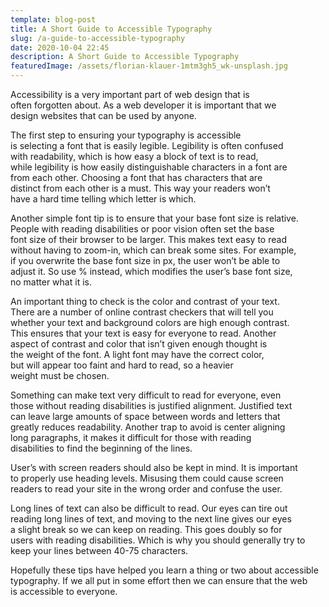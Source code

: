 ```yaml
---
template: blog-post
title: A Short Guide to Accessible Typography
slug: /a-guide-to-accessible-typography
date: 2020-10-04 22:45
description: A Short Guide to Accessible Typography
featuredImage: /assets/florian-klauer-1mtm3gh5_wk-unsplash.jpg
---
```

Accessibility is a very important part of web design that is \
often forgotten about. As a web developer it is important that we \
design websites that can be used by anyone. 


The first step to ensuring your typography is accessible \
is selecting a font that is easily legible. Legibility is often confused\
 with readability, which is how easy a block of text is to read, \
while legibility is how easily distinguishable characters in a font are \
from each other. Choosing a font that has characters that are \
distinct from each other is a must. This way your readers won’t\
 have a hard time telling which letter is which.

Another simple font tip is to ensure that your base font size is relative. \
People with reading disabilities or poor vision often set the base \
font size of their browser to be larger. This makes text easy to read \
without having to zoom-in, which can break some sites. For example, \
if you overwrite the base font size in px, the user won’t be able to \
adjust it. So use % instead, which modifies the user’s base font size, \
no matter what it is.

An important thing to check is the color and contrast of your text. \
There are a number of online contrast checkers that will tell you \
whether your text and background colors are high enough contrast. \
This ensures that your text is easy for everyone to read. Another \
aspect of contrast and color that isn’t given enough thought is \
the weight of the font. A light font may have the correct color, \
but will appear too faint and hard to read, so a heavier \
weight must be chosen. 

Something can make text very difficult to read for everyone, even \
those without reading disabilities is justified alignment. Justified text \
can leave large amounts of space between words and letters that \
greatly reduces readability. Another trap to avoid is center aligning\
 long paragraphs, it makes it difficult for those with reading \
disabilities to find the beginning of the lines. 

User’s with screen readers should also be kept in mind. It is important \
to properly use heading levels. Misusing them could cause screen \
readers to read your site in the wrong order and confuse the user.

Long lines of text can also be difficult to read. Our eyes can tire out \
reading long lines of text, and moving to the next line gives our eyes \
a slight break so we can keep on reading.  This goes doubly so for \
users with reading disabilities. Which is why you should generally try to \
keep your lines between 40-75 characters.

Hopefully these tips have helped you learn a thing or two about accessible\
typography. If we all put in some effort then we can ensure that the web \
is accessible to everyone.